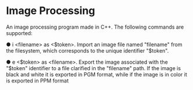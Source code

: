 # Image Processing
An image processing program made in C++. The following commands are supported:

● i \<filename> as <$token>. Import an image file named "filename" from
the filesystem, which corresponds to the unique
identifier "$token".

● e \<$token> as <filename>. Export the image associated with the
"$token" identifier to a file clarified in the "filename" path.
If the image is black and white it is exported in PGM format,
while if the image is in color it is exported in PPM format
